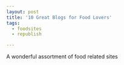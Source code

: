 ```yaml
---
layout: post
title: '10 Great Blogs for Food Lovers'
tags:
  - foodsites
  - republish

---
```


A wonderful assortment of food related sites
